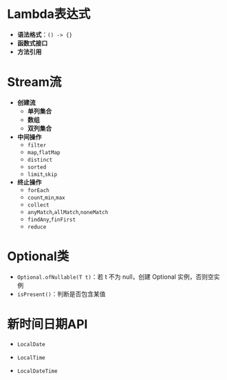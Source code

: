 # Lambda表达式

- **语法格式**：`() -> {}`
- **函数式接口**
- **方法引用**

# Stream流

- **创建流**
  - **单列集合**
  - **数组**
  - **双列集合**
- **中间操作**
  - `filter`
  - `map`,`flatMap`
  - `distinct`
  - `sorted`
  - `limit`,`skip`
- **终止操作**
  - `forEach`
  - `count`,`min`,`max`
  - `collect`
  - `anyMatch`,`allMatch`,`noneMatch`
  - `findAny`,`finFirst`
  - `reduce`

# Optional类

- `Optional.ofNullable(T t)`：若 t 不为 null，创建 Optional 实例，否则空实例
- `isPresent()`：判断是否包含某值

# 新时间日期API

- `LocalDate`

- `LocalTime`
- `LocalDateTime`